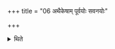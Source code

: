 +++
title = "06 अथैकेषाम् पूर्वयोः सवनयोः"

+++

<details><summary>थिते</summary>

अथैकेषाम् । पूर्वयोः सवनयोः पुरस्तादुत्तमादुक्थ्यपर्यायादुक्थ्याद्गृह्णीयात्सर्वैः प्रचरिते । तृतीयसवन आग्रयणात् ६
</details>
